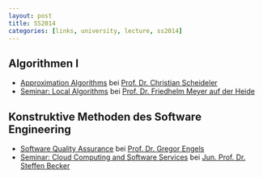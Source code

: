 ```yaml
---
layout: post
title: SS2014
categories: [links, university, lecture, ss2014]
---
```


## Algorithmen I

- [Approximation Algorithms](http://www.cs.uni-paderborn.de/fachgebiete/fg-ti/lehre0/ss2014/approx0.html) bei [Prof. Dr. Christian Scheideler](http://www.cs.uni-paderborn.de/fachgebiete/fg-ti/personen/scheideler.html)
- [Seminar: Local Algorithms](https://www.hni.uni-paderborn.de/alg/teaching/ss14/local-algorithms/) bei [Prof. Dr. Friedhelm Meyer auf der Heide](http://www.hni.uni-paderborn.de/alg/mitarbeiter/fmadh/)

## Konstruktive Methoden des Software Engineering

- [Software Quality Assurance](http://is.uni-paderborn.de/fachgebiete/fg-engels/lehre/ss14/software-quality-assurance/news.html) bei [Prof. Dr. Gregor Engels](http://is.uni-paderborn.de/fachgebiete/fg-engels/personen/visitenkarten/gregor-engels/visitenkarte.html)
- [Seminar: Cloud Computing and Software Services](https://www.hni.uni-paderborn.de/en/software-engineering/teaching/seminar-cloud-computing-and-software-services-ss2014/) bei [Jun. Prof. Dr. Steffen Becker](http://www.cs.uni-paderborn.de/en/research-group/software-engineering/people/steffen-becker.html)
